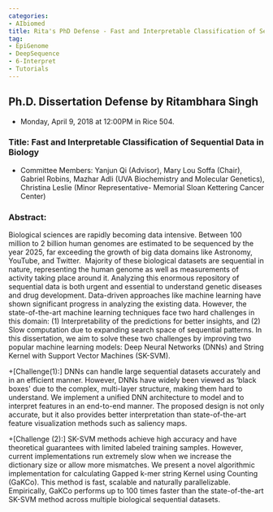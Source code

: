 ```yaml
---
categories:
- AIbiomed
title: Rita's PhD Defense - Fast and Interpretable Classification of Sequential Data in Biology
tag:
- EpiGenome
- DeepSequence
- 6-Interpret
- Tutorials
---
```



## Ph.D. Dissertation Defense by Ritambhara Singh
+  Monday, April 9, 2018 at 12:00PM in Rice 504.

### Title: Fast and Interpretable Classification of Sequential Data in Biology

+ Committee Members: Yanjun Qi (Advisor), Mary Lou Soffa (Chair), Gabriel Robins, Mazhar Adli (UVA Biochemistry and Molecular Genetics), Christina Leslie (Minor Representative- Memorial Sloan Kettering Cancer Center)

### Abstract: 

Biological sciences are rapidly becoming data intensive. Between 100 million to 2 billion human genomes are estimated to be sequenced by the year 2025, far exceeding the growth of big data domains like Astronomy, YouTube, and Twitter.  Majority of these biological datasets are sequential in nature, representing the human genome as well as measurements of activity taking place around it. Analyzing this enormous repository of sequential data is both urgent and essential to understand genetic diseases and drug development. Data-driven approaches like machine learning have shown significant progress in analyzing the existing data. However, the state-of-the-art machine learning techniques face two hard challenges in this domain: (1) Interpretability of the predictions for better insights, and (2) Slow computation due to expanding search space of sequential patterns. In this dissertation, we aim to solve these two challenges by improving two popular machine learning models: Deep Neural Networks (DNNs) and String Kernel with Support Vector Machines (SK-SVM). 

+[Challenge(1):] DNNs can handle large sequential datasets accurately and in an efficient manner. However, DNNs have widely been viewed as ‘black boxes' due to the complex, multi-layer structure, making them hard to understand. We implement a unified DNN architecture to model and to interpret features in an end-to-end manner. The proposed design is not only accurate, but it also provides better interpretation than state-of-the-art feature visualization methods such as saliency maps. 

+[Challenge (2):] SK-SVM methods achieve high accuracy and have theoretical guarantees with limited labeled training samples. However, current implementations run extremely slow when we increase the dictionary size or allow more mismatches. We present a novel algorithmic implementation for calculating Gapped k-mer string Kernel using Counting (GaKCo). This method is fast, scalable and naturally parallelizable. Empirically, GaKCo performs up to 100 times faster than the state-of-the-art SK-SVM method across multiple biological sequential datasets. 